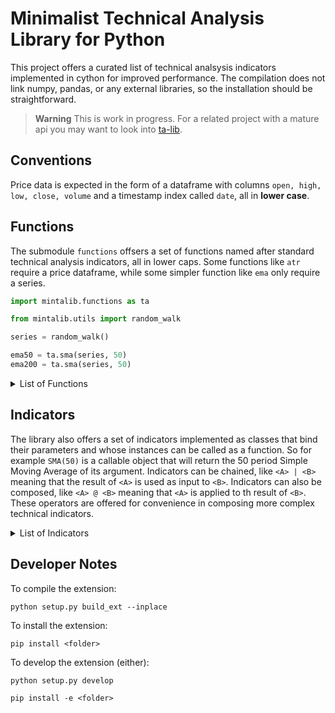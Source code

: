 # Minimalist Technical Analysis Library for Python


This project offers a curated list of technical analsysis indicators implemented in cython for improved performance.
The compilation does not link numpy, pandas, or any external libraries,
so the installation should be straightforward.  


> **Warning** This is work in progress. For a related project with a mature api you may want to look into
> [ta-lib](https://pypi.org/project/TA-Lib/).

## Conventions

Price data is expected in the form of a dataframe with
columns ````open, high, low, close, volume````
and a timestamp index called ```date```, all in **lower case**.


## Functions

The submodule ```functions``` offsers a set of functions
named after standard technical analysis indicators, all in lower caps.
Some functions like `atr` require a price dataframe,
while some simpler function like `ema` only require a series.  

```python
import mintalib.functions as ta

from mintalib.utils import random_walk

series = random_walk()

ema50 = ta.sma(series, 50)
ema200 = ta.sma(series, 50)
```


<details>
<summary>List of Functions</summary>

| name     | description                           |
|:---------|:--------------------------------------|
| avgprice | Average Price                         |
| typprice | Typical Price                         |
| wclprice | Weighted Close Price                  |
| midprice | Mid Price                             |
| roc      | Rate of Change                        |
| diff     | Difference                            |
| min      | Rolling Minimum                       |
| max      | Rolling Maximum                       |
| sum      | Rolling Sum                           |
| sma      | Simple Moving Average                 |
| ema      | Exponential Moving Average            |
| rma      | Rolling Moving Average (RSI Style)    |
| wma      | Weighted Moving Average               |
| dema     | Double Exponential Moving Average     |
| tema     | Triple Exponential Moving Average     |
| ma       | Generic Moving Average                |
| rsi      | Relative Strength Index               |
| plusdi   | Plus Directional Index                |
| minusdi  | Minus Directional Index               |
| adx      | Average Directional Index             |
| trange   | True Range                            |
| atr      | Average True Range                    |
| natr     | Normalized Average True Range         |
| latr     | Normalized Average True Range         |
| psar     | Parabolic Stop and Reverse            |
| bbands   | Bollinger Bands                       |
| keltner  | Keltner Bands                         |
| macd     | Moving Average Convergenge Divergence |
| ppo      | Price Percentage Oscillator           |
| slope    | Slope (time linear regression)        |
| curve    | Curve (time curvilinear regression)   |
| stdev    | Standard Deviation                    |
| stoch    | Stochastik Oscillator                 |
| streak   | streak                                |

</details>

## Indicators

The library also offers a set of indicators implemented as classes that bind their parameters and
whose instances can be called as a function.
So for example ```SMA(50)``` is a callable object that will return the 50 period Simple Moving Average of its argument.
Indicators can be chained, like ``<A> | <B>`` meaning that the result of ``<A>`` is used as input to ``<B>``.
Indicators can also be composed, like ``<A> @ <B>`` meaning that ``<A>`` is applied to th result of ``<B>``.
These operators are offered for convenience in composing more complex technical indicators.


<details>
<summary>List of Indicators</summary>

| name     | description                           |
|:---------|:--------------------------------------|
| PRICE    | Price Indicator                       |
| AVGPRICE | Average Price Indicator               |
| TYPPRICE | Typical Price Indicator               |
| WCLPRICE | Weighted Close Price Indicator        |
| MIDPRICE | Mid Price Indicator                   |
| VOLUME   | Volume Indicator                      |
| ROC      | Rate of Change                        |
| DIFF     | Difference                            |
| MIN      | Rolling Minimum                       |
| MAX      | Rolling Maximum                       |
| SUM      | Rolling Sum                           |
| SMA      | Simple Moving Average                 |
| EMA      | Exponential Moving Average            |
| RMA      | Rolling Moving Average (RSI Style)    |
| WMA      | Weighted Moving Average               |
| DEMA     | Double Exponential Moving Average     |
| TEMA     | Triple Exponential Moving Average     |
| RSI      | Relative Streng Index                 |
| ADX      | Average Directional Index             |
| PLUSDI   | Plus Directional Index                |
| MINUSDI  | Minus Directional Index               |
| TRANGE   | True Range                            |
| ATR      | Average True Range                    |
| NATR     | Average True Range (normalized)       |
| LATR     | Average True Range (log prices)       |
| PSAR     | Parabolic Stop and Reverse            |
| BBANDS   | Bollinger Bands                       |
| KELTNER  | Keltner Bands                         |
| MACD     | Moving Average Convergence Divergence |
| PPO      | Price Percentage Oscillator           |
| SLOPE    | Slope (time linear Regression)        |
| CURVE    | Curve (time curvilinear regression)   |
| STDEV    | Standard Deviation                    |
| STOCH    | Stockchastic Oscillator               |
| EVAL     | Expression Eval (pandas only)         |

</details>

## Developer Notes


To compile the extension:
```console
python setup.py build_ext --inplace
```

To install the extension:
```console
pip install <folder>
```

To develop the extension (either):
```console
python setup.py develop
```
```console
pip install -e <folder>
```
